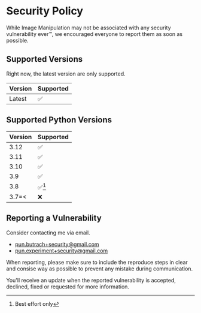 # Security Policy

While Image Manipulation may not be associated with any 
security vulnerability ever:tm:, we encouraged everyone 
to report them as soon as possible.

## Supported Versions

Right now, the latest version are only supported.

| Version | Supported          |
| ------- | ------------------ |
| Latest  | :white_check_mark: |

## Supported Python Versions

| Version | Supported              |
| ------- | ---------------------- |
| 3.12    | :white_check_mark:     |
| 3.11    | :white_check_mark:     |
| 3.10    | :white_check_mark:     |
| 3.9     | :white_check_mark:     |
| 3.8     | :white_check_mark:[^1] |
| 3.7=<   | :x:                    |

## Reporting a Vulnerability

Consider contacting me via email.

* pun.butrach+security@gmail.com
* pun.experiment+security@gmail.com

When reporting, please make sure to include 
the reproduce steps in clear and consise way as possible
to prevent any mistake during communication.

You'll receive an update when the reported vulnerability is 
accepted, declined, fixed or requested for more information.

[^1]: Best effort only
